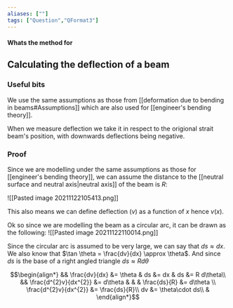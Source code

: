 ```yaml
---
aliases: [""]
tags: ["Question","QFormat3"]
---
```


#### Whats the method for
## Calculating the deflection of a beam
### Useful bits
We use the same assumptions as those from [[deformation due to bending in beams#Assumptions]] which are also used for [[engineer's bending theory]].

When we measure deflection we take it in respect to the origional strait beam's position, with downwards deflections being negative.

### Proof
Since we are modelling under the same assumptions as those for [[engineer's bending theory]], we can assume the distance to the [[neutral surface and neutral axis|neutral axis]] of the beam is $R$:

![[Pasted image 20211122105413.png]]

This also means we can define deflection ($v$) as a function of $x$ hence $v(x)$.

Ok so since we are modelling the beam as a circular arc, it can be drawn as the following:
![[Pasted image 20211122110014.png]]

Since the circular arc is assumed to be very large, we can say that $ds \approx dx$.
We also know that $\tan \theta = \frac{dv}{dx} \approx \theta$.
And since $ds$ is the base of a right angled triangle $ds\approx R d\theta$

$$\begin{align*}
   && \frac{dv}{dx} &= \theta & ds &= dx & ds &= R d\theta\\
&& \frac{d^{2}v}{dx^{2}} &= d\theta & & & \frac{ds}{R} &= d\theta \\
\frac{d^{2}v}{dx^{2}} &= \frac{ds}{R}\\
dv &= \theta\cdot ds\\
&
\end{align*}$$